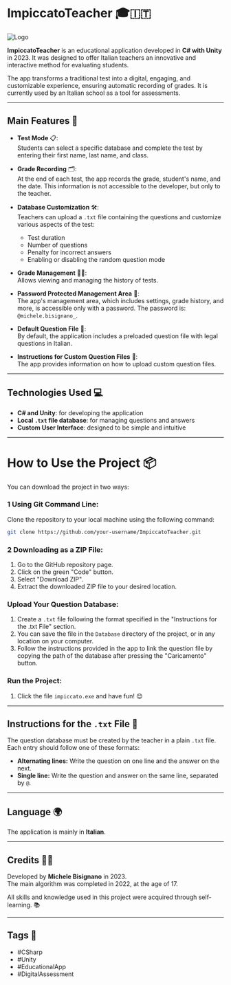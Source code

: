 # ImpiccatoTeacher 🎓🇮🇹

![Logo](logo.ico)
  
**ImpiccatoTeacher** is an educational application developed in **C# with Unity** in 2023. It was designed to offer Italian teachers an innovative and interactive method for evaluating students.  

The app transforms a traditional test into a digital, engaging, and customizable experience, ensuring automatic recording of grades. It is currently used by an Italian school as a tool for assessments.

---

## Main Features 🚀  
- **Test Mode** 📋:  
  Students can select a specific database and complete the test by entering their first name, last name, and class.  

- **Grade Recording** 🗂️:  
  At the end of each test, the app records the grade, student's name, and the date. This information is not accessible to the developer, but only to the teacher.  

- **Database Customization** 🛠️:  
  Teachers can upload a `.txt` file containing the questions and customize various aspects of the test:  
  - Test duration 
  - Number of questions 
  - Penalty for incorrect answers  
  - Enabling or disabling the random question mode   

- **Grade Management** 🧑‍🏫:  
  Allows viewing and managing the history of tests.

- **Password Protected Management Area** 🔐:  
  The app's management area, which includes settings, grade history, and more, is accessible only with a password. The password is: `@michele.bisignano_`.

- **Default Question File** 📄:  
  By default, the application includes a preloaded question file with legal questions in Italian.

- **Instructions for Custom Question Files** 📂:  
  The app provides information on how to upload custom question files.

---

## Technologies Used 💻  
- **C# and Unity**: for developing the application  
- **Local `.txt` file database**: for managing questions and answers  
- **Custom User Interface**: designed to be simple and intuitive  

---

# How to Use the Project 📦

You can download the project in two ways:

### 1 Using Git Command Line:
Clone the repository to your local machine using the following command:
```bash
git clone https://github.com/your-username/ImpiccatoTeacher.git
```

### 2 Downloading as a ZIP File:
1. Go to the GitHub repository page.
2. Click on the green "Code" button.
3. Select "Download ZIP".
4. Extract the downloaded ZIP file to your desired location.

### Upload Your Question Database:
1. Create a `.txt` file following the format specified in the "Instructions for the .txt File" section.
2. You can save the file in the `Database` directory of the project, or in any location on your computer.
3. Follow the instructions provided in the app to link the question file by copying the path of the database after pressing the "Caricamento" button.

### Run the Project:
1. Click the file `impiccato.exe` and have fun! 😊
---

## Instructions for the `.txt` File 📝  
The question database must be created by the teacher in a plain `.txt` file. Each entry should follow one of these formats:
- **Alternating lines:** Write the question on one line and the answer on the next.  
- **Single line:** Write the question and answer on the same line, separated by `@`.  

---

## Language 🌍  
The application is mainly in **Italian**.  

---

## Credits 👨‍💻  
Developed by **Michele Bisignano** in 2023.  
The main algorithm was completed in 2022, at the age of 17.

All skills and knowledge used in this project were acquired through self-learning. 📚  

---

## Tags 📌
- #CSharp
- #Unity
- #EducationalApp
- #DigitalAssessment

